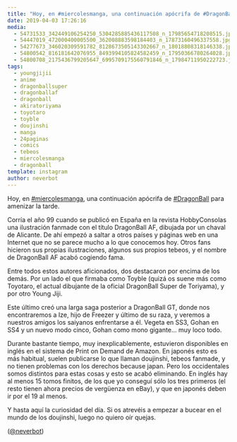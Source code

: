 ```yaml
---
title: "Hoy, en #miercolesmanga, una continuación apócrifa de #DragonBall para amenizar la tarde"
date: 2019-04-03 17:26:16
media: 
  - 54731533_342449106254250_5304285885436117508_n_17985654718208515.jpg
  - 54447019_472000400005500_362008883598184403_n_17873160496337558.jpg
  - 54277673_346020309591782_8128673505143302667_n_18018808318146338.jpg
  - 54800542_816181642076955_8493994105824582459_n_17950366780264028.jpg
  - 54800708_2175436799205647_6995709175560791846_n_17984711950222723.jpg
tags: 
  - youngjijii
  - anime
  - dragonballsuper
  - dragonballaf
  - dragonball
  - akiratoriyama
  - toyotaro
  - toyble
  - doujinshi
  - manga
  - 24paginas
  - comics
  - tebeos
  - miercolesmanga
  - dragonball
template: instagram
author: neverbot
---
```


Hoy, en [#miercolesmanga](/tags/miercolesmanga), una continuación apócrifa de [#DragonBall](/tags/dragonball) para amenizar la tarde.


Corría el año 99 cuando se publicó en España en la revista HobbyConsolas una ilustración fanmade con el título DragonBall AF, dibujada por un chaval de Alicante. De ahí empezó a saltar a otros países y páginas web en una Internet que no se parece mucho a lo que conocemos hoy. Otros fans hicieron sus propias ilustraciones, algunos sus propios tebeos, y el nombre de DragonBall AF acabó cogiendo fama.


Entre todos estos autores aficionados, dos destacaron por encima de los demás. Por un lado el que firmaba como Toyble (quizá os suene más como Toyotaro, el actual dibujante de la oficial DragonBall Super de Toriyama), y por otro Young Jiji.


Este último creó una larga saga posterior a DragonBall GT, donde nos encontraremos a Ize, hijo de Freezer y último de su raza, y veremos a nuestros amigos los saiyanos enfrentarse a él. Vegeta en SS3, Gohan en SS4 y un nuevo modo cinco, Gohan como mono gigante... muy loco todo.


Durante bastante tiempo, muy inexplicablemente, estuvieron disponibles en inglés en el sistema de Print on Demand de Amazon. En japonés esto es más habitual, suelen publicarse lo que llaman doujinshi, tebeos fanmade, y no tienen problemas con los derechos because japan. Pero los occidentales somos distintos para estas cosas y esto se acabó eliminando. En inglés hay al menos 15 tomos finitos, de los que yo conseguí sólo los tres primeros (el resto tienen ahora precios de vergüenza en eBay), y que en japonés deben ir por el 19 al menos.


Y hasta aquí la curiosidad del día. Si os atrevéis a empezar a bucear en el mundo de los doujinshi, luego no quiero oír quejas.


([@neverbot](https://instagram.com/neverbot))
